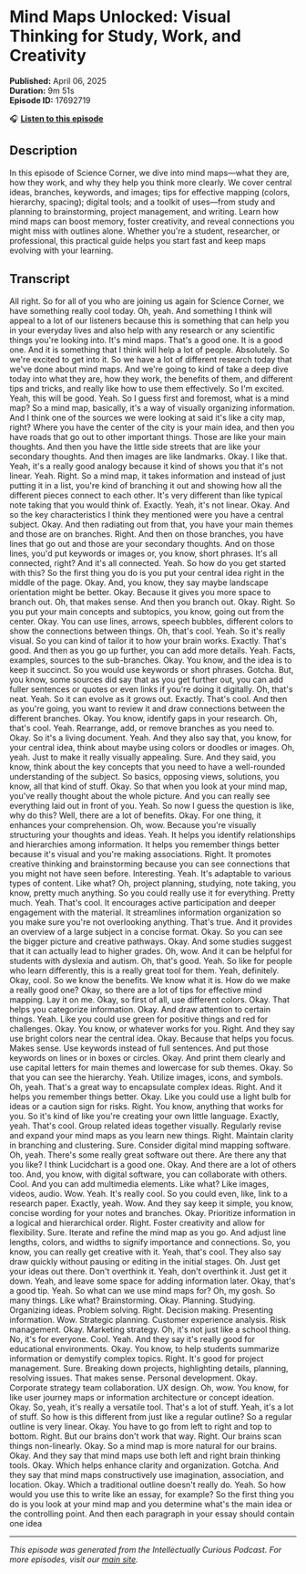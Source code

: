 # Mind Maps Unlocked: Visual Thinking for Study, Work, and Creativity

**Published:** April 06, 2025  
**Duration:** 9m 51s  
**Episode ID:** 17692719

🎧 **[Listen to this episode](https://intellectuallycurious.buzzsprout.com/2529712/episodes/17692719-mind-maps-unlocked-visual-thinking-for-study-work-and-creativity)**

## Description

In this episode of Science Corner, we dive into mind maps—what they are, how they work, and why they help you think more clearly. We cover central ideas, branches, keywords, and images; tips for effective mapping (colors, hierarchy, spacing); digital tools; and a toolkit of uses—from study and planning to brainstorming, project management, and writing. Learn how mind maps can boost memory, foster creativity, and reveal connections you might miss with outlines alone. Whether you're a student, researcher, or professional, this practical guide helps you start fast and keep maps evolving with your learning.

## Transcript

All right. So for all of you who are joining us again for Science Corner, we have something really cool today. Oh, yeah. And something I think will appeal to a lot of our listeners because this is something that can help you in your everyday lives and also help with any research or any scientific things you're looking into. It's mind maps. That's a good one. It is a good one. And it is something that I think will help a lot of people. Absolutely. So we're excited to get into it. So we have a lot of different research today that we've done about mind maps. And we're going to kind of take a deep dive today into what they are, how they work, the benefits of them, and different tips and tricks, and really like how to use them effectively. So I'm excited. Yeah, this will be good. Yeah. So I guess first and foremost, what is a mind map? So a mind map, basically, it's a way of visually organizing information. And I think one of the sources we were looking at said it's like a city map, right? Where you have the center of the city is your main idea, and then you have roads that go out to other important things. Those are like your main thoughts. And then you have the little side streets that are like your secondary thoughts. And then images are like landmarks. Okay. I like that. Yeah, it's a really good analogy because it kind of shows you that it's not linear. Yeah. Right. So a mind map, it takes information and instead of just putting it in a list, you're kind of branching it out and showing how all the different pieces connect to each other. It's very different than like typical note taking that you would think of. Exactly. Yeah, it's not linear. Okay. And so the key characteristics I think they mentioned were you have a central subject. Okay. And then radiating out from that, you have your main themes and those are on branches. Right. And then on those branches, you have lines that go out and those are your secondary thoughts. And on those lines, you'd put keywords or images or, you know, short phrases. It's all connected, right? And it's all connected. Yeah. So how do you get started with this? So the first thing you do is you put your central idea right in the middle of the page. Okay. And, you know, they say maybe landscape orientation might be better. Okay. Because it gives you more space to branch out. Oh, that makes sense. And then you branch out. Okay. Right. So you put your main concepts and subtopics, you know, going out from the center. Okay. You can use lines, arrows, speech bubbles, different colors to show the connections between things. Oh, that's cool. Yeah. So it's really visual. So you can kind of tailor it to how your brain works. Exactly. That's good. And then as you go up further, you can add more details. Yeah. Facts, examples, sources to the sub-branches. Okay. You know, and the idea is to keep it succinct. So you would use keywords or short phrases. Gotcha. But, you know, some sources did say that as you get further out, you can add fuller sentences or quotes or even links if you're doing it digitally. Oh, that's neat. Yeah. So it can evolve as it grows out. Exactly. That's cool. And then as you're going, you want to review it and draw connections between the different branches. Okay. You know, identify gaps in your research. Oh, that's cool. Yeah. Rearrange, add, or remove branches as you need to. Okay. So it's a living document. Yeah. And they also say that, you know, for your central idea, think about maybe using colors or doodles or images. Oh, yeah. Just to make it really visually appealing. Sure. And they said, you know, think about the key concepts that you need to have a well-rounded understanding of the subject. So basics, opposing views, solutions, you know, all that kind of stuff. Okay. So that when you look at your mind map, you've really thought about the whole picture. And you can really see everything laid out in front of you. Yeah. So now I guess the question is like, why do this? Well, there are a lot of benefits. Okay. For one thing, it enhances your comprehension. Oh, wow. Because you're visually structuring your thoughts and ideas. Yeah. It helps you identify relationships and hierarchies among information. It helps you remember things better because it's visual and you're making associations. Right. It promotes creative thinking and brainstorming because you can see connections that you might not have seen before. Interesting. Yeah. It's adaptable to various types of content. Like what? Oh, project planning, studying, note taking, you know, pretty much anything. So you could really use it for everything. Pretty much. Yeah. That's cool. It encourages active participation and deeper engagement with the material. It streamlines information organization so you make sure you're not overlooking anything. That's true. And it provides an overview of a large subject in a concise format. Okay. So you can see the bigger picture and creative pathways. Okay. And some studies suggest that it can actually lead to higher grades. Oh, wow. And it can be helpful for students with dyslexia and autism. Oh, that's good. Yeah. So like for people who learn differently, this is a really great tool for them. Yeah, definitely. Okay, cool. So we know the benefits. We know what it is. How do we make a really good one? Okay, so there are a lot of tips for effective mind mapping. Lay it on me. Okay, so first of all, use different colors. Okay. That helps you categorize information. Okay. And draw attention to certain things. Yeah. Like you could use green for positive things and red for challenges. Okay. You know, or whatever works for you. Right. And they say use bright colors near the central idea. Okay. Because that helps you focus. Makes sense. Use keywords instead of full sentences. And put those keywords on lines or in boxes or circles. Okay. And print them clearly and use capital letters for main themes and lowercase for sub themes. Okay. So that you can see the hierarchy. Yeah. Utilize images, icons, and symbols. Oh, yeah. That's a great way to encapsulate complex ideas. Right. And it helps you remember things better. Okay. Like you could use a light bulb for ideas or a caution sign for risks. Right. You know, anything that works for you. So it's kind of like you're creating your own little language. Exactly, yeah. That's cool. Group related ideas together visually. Regularly revise and expand your mind maps as you learn new things. Right. Maintain clarity in branching and clustering. Sure. Consider digital mind mapping software. Oh, yeah. There's some really great software out there. Are there any that you like? I think Lucidchart is a good one. Okay. And there are a lot of others too. And, you know, with digital software, you can collaborate with others. Cool. And you can add multimedia elements. Like what? Like images, videos, audio. Wow. Yeah. It's really cool. So you could even, like, link to a research paper. Exactly, yeah. Wow. And they say keep it simple, you know, concise wording for your notes and branches. Okay. Prioritize information in a logical and hierarchical order. Right. Foster creativity and allow for flexibility. Sure. Iterate and refine the mind map as you go. And adjust line lengths, colors, and widths to signify importance and connections. So, you know, you can really get creative with it. Yeah, that's cool. They also say draw quickly without pausing or editing in the initial stages. Oh. Just get your ideas out there. Don't overthink it. Yeah, don't overthink it. Just get it down. Yeah, and leave some space for adding information later. Okay, that's a good tip. Yeah. So what can we use mind maps for? Oh, my gosh. So many things. Like what? Brainstorming. Okay. Planning. Studying. Organizing ideas. Problem solving. Right. Decision making. Presenting information. Wow. Strategic planning. Customer experience analysis. Risk management. Okay. Marketing strategy. Oh, it's not just like a school thing. No, it's for everyone. Cool. Yeah. And they say it's really good for educational environments. Okay. You know, to help students summarize information or demystify complex topics. Right. It's good for project management. Sure. Breaking down projects, highlighting details, planning, resolving issues. That makes sense. Personal development. Okay. Corporate strategy team collaboration. UX design. Oh, wow. You know, for like user journey maps or information architecture or concept ideation. Okay. So, yeah, it's really a versatile tool. That's a lot of stuff. Yeah, it's a lot of stuff. So how is this different from just like a regular outline? So a regular outline is very linear. Okay. You have to go from left to right and top to bottom. Right. But our brains don't work that way. Right. Our brains scan things non-linearly. Okay. So a mind map is more natural for our brains. Okay. And they say that mind maps use both left and right brain thinking tools. Okay. Which helps enhance clarity and organization. Gotcha. And they say that mind maps constructively use imagination, association, and location. Okay. Which a traditional outline doesn't really do. Yeah. So how would you use this to write like an essay, for example? So the first thing you do is you look at your mind map and you determine what's the main idea or the controlling point. And then each paragraph in your essay should contain one idea

---
*This episode was generated from the Intellectually Curious Podcast. For more episodes, visit our [main site](https://intellectuallycurious.buzzsprout.com).*
